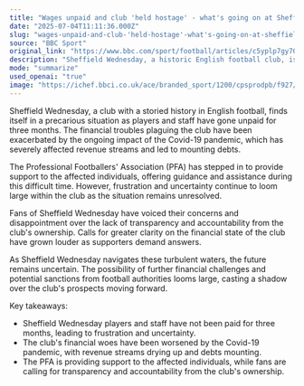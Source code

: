 ```yaml
---
title: "Wages unpaid and club 'held hostage' - what's going on at Sheffield Wednesday?"
date: "2025-07-04T11:11:36.000Z"
slug: "wages-unpaid-and-club-'held-hostage'-what's-going-on-at-sheffield-wednesday"
source: "BBC Sport"
original_link: "https://www.bbc.com/sport/football/articles/c5yplp7gy70o"
description: "Sheffield Wednesday, a historic English football club, is facing financial turmoil as players and staff go unpaid for three months amid the Covid-19 pandemic. The Professional Footballers' Association (PFA) is offering support, but frustration and uncertainty persist within the club. Fans are demanding transparency from ownership as the future of Sheffield Wednesday remains uncertain, with potential financial challenges and sanctions looming."
mode: "summarize"
used_openai: "true"
image: "https://ichef.bbci.co.uk/ace/branded_sport/1200/cpsprodpb/f927/live/b6000ca0-58ca-11f0-845c-d92b8e37d4ae.jpg"
---
```


Sheffield Wednesday, a club with a storied history in English football, finds itself in a precarious situation as players and staff have gone unpaid for three months. The financial troubles plaguing the club have been exacerbated by the ongoing impact of the Covid-19 pandemic, which has severely affected revenue streams and led to mounting debts.

The Professional Footballers' Association (PFA) has stepped in to provide support to the affected individuals, offering guidance and assistance during this difficult time. However, frustration and uncertainty continue to loom large within the club as the situation remains unresolved.

Fans of Sheffield Wednesday have voiced their concerns and disappointment over the lack of transparency and accountability from the club's ownership. Calls for greater clarity on the financial state of the club have grown louder as supporters demand answers.

As Sheffield Wednesday navigates these turbulent waters, the future remains uncertain. The possibility of further financial challenges and potential sanctions from football authorities looms large, casting a shadow over the club's prospects moving forward.

Key takeaways:
- Sheffield Wednesday players and staff have not been paid for three months, leading to frustration and uncertainty.
- The club's financial woes have been worsened by the Covid-19 pandemic, with revenue streams drying up and debts mounting.
- The PFA is providing support to the affected individuals, while fans are calling for transparency and accountability from the club's ownership.